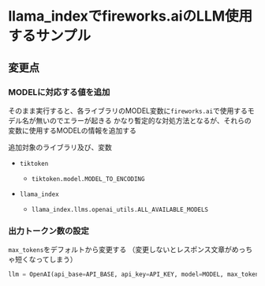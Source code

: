# llama_indexでfireworks.aiのLLM使用するサンプル

## 変更点

### MODELに対応する値を追加

そのまま実行すると、各ライブラリのMODEL変数に`fireworks.ai`で使用するモデル名が無いのでエラーが起きる
かなり暫定的な対処方法となるが、それらの変数に使用するMODELの情報を追加する

追加対象のライブラリ及び、変数

- `tiktoken`
    - `tiktoken.model.MODEL_TO_ENCODING`

- `llama_index`
    - `llama_index.llms.openai_utils.ALL_AVAILABLE_MODELS`

### 出力トークン数の設定

`max_tokens`をデフォルトから変更する
（変更しないとレスポンス文章がめっちゃ短くなってしまう）

```python
llm = OpenAI(api_base=API_BASE, api_key=API_KEY, model=MODEL, max_tokens=50)
```
